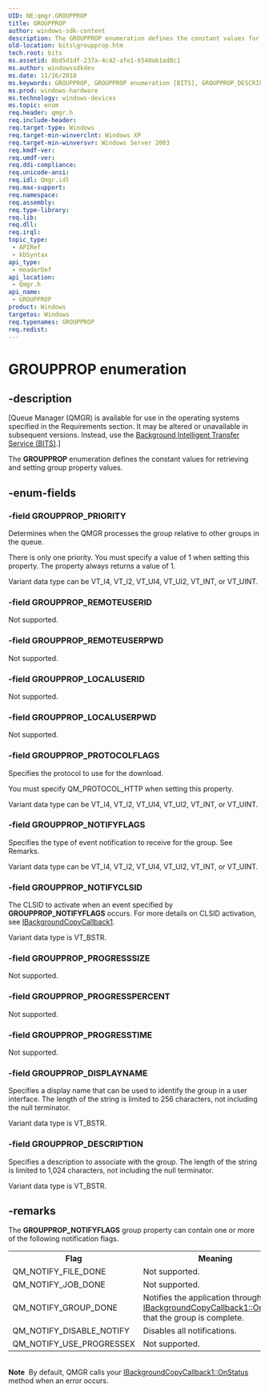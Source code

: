 ```yaml
---
UID: NE:qmgr.GROUPPROP
title: GROUPPROP
author: windows-sdk-content
description: The GROUPPROP enumeration defines the constant values for retrieving and setting group property values.
old-location: bits\groupprop.htm
tech.root: bits
ms.assetid: 8bd5d1df-237a-4c42-afe1-6540ab1ad8c1
ms.author: windowssdkdev
ms.date: 11/16/2018
ms.keywords: GROUPPROP, GROUPPROP enumeration [BITS], GROUPPROP_DESCRIPTION, GROUPPROP_DISPLAYNAME, GROUPPROP_LOCALUSERID, GROUPPROP_LOCALUSERPWD, GROUPPROP_NOTIFYCLSID, GROUPPROP_NOTIFYFLAGS, GROUPPROP_PRIORITY, GROUPPROP_PROGRESSPERCENT, GROUPPROP_PROGRESSSIZE, GROUPPROP_PROGRESSTIME, GROUPPROP_PROTOCOLFLAGS, GROUPPROP_REMOTEUSERID, GROUPPROP_REMOTEUSERPWD, bits.groupprop, qmgr/GROUPPROP, qmgr/GROUPPROP_DESCRIPTION, qmgr/GROUPPROP_DISPLAYNAME, qmgr/GROUPPROP_LOCALUSERID, qmgr/GROUPPROP_LOCALUSERPWD, qmgr/GROUPPROP_NOTIFYCLSID, qmgr/GROUPPROP_NOTIFYFLAGS, qmgr/GROUPPROP_PRIORITY, qmgr/GROUPPROP_PROGRESSPERCENT, qmgr/GROUPPROP_PROGRESSSIZE, qmgr/GROUPPROP_PROGRESSTIME, qmgr/GROUPPROP_PROTOCOLFLAGS, qmgr/GROUPPROP_REMOTEUSERID, qmgr/GROUPPROP_REMOTEUSERPWD
ms.prod: windows-hardware
ms.technology: windows-devices
ms.topic: enum
req.header: qmgr.h
req.include-header: 
req.target-type: Windows
req.target-min-winverclnt: Windows XP
req.target-min-winversvr: Windows Server 2003
req.kmdf-ver: 
req.umdf-ver: 
req.ddi-compliance: 
req.unicode-ansi: 
req.idl: Qmgr.idl
req.max-support: 
req.namespace: 
req.assembly: 
req.type-library: 
req.lib: 
req.dll: 
req.irql: 
topic_type:
 - APIRef
 - kbSyntax
api_type:
 - HeaderDef
api_location:
 - Qmgr.h
api_name:
 - GROUPPROP
product: Windows
targetos: Windows
req.typenames: GROUPPROP
req.redist: 
---
```


# GROUPPROP enumeration


## -description


<p class="CCE_Message">[Queue Manager (QMGR) is available for use in the operating systems specified in the Requirements section.  It may be altered or unavailable in subsequent versions. Instead, use the <a href="https://msdn.microsoft.com/ce91f87c-8273-4a1c-99e0-ef55e2a50334">Background Intelligent Transfer Service (BITS)</a>.]

The <b>GROUPPROP</b> enumeration defines the constant values for retrieving and setting group property values.


## -enum-fields




### -field GROUPPROP_PRIORITY

Determines when the QMGR processes the group relative to other groups in the queue.

There is only one priority. You must specify a value of 1 when setting this property. The property always returns a value of 1.

Variant data type can be VT_I4, VT_I2, VT_UI4, VT_UI2, VT_INT, or VT_UINT. 


### -field GROUPPROP_REMOTEUSERID

Not supported.


### -field GROUPPROP_REMOTEUSERPWD

Not supported.


### -field GROUPPROP_LOCALUSERID

Not supported.


### -field GROUPPROP_LOCALUSERPWD

Not supported.


### -field GROUPPROP_PROTOCOLFLAGS

Specifies the protocol to use for the download.

You must specify QM_PROTOCOL_HTTP when setting this property.

Variant data type can be VT_I4, VT_I2, VT_UI4, VT_UI2, VT_INT, or VT_UINT. 


### -field GROUPPROP_NOTIFYFLAGS

Specifies the type of event notification to receive for the group. See Remarks.

Variant data type can be VT_I4, VT_I2, VT_UI4, VT_UI2, VT_INT, or VT_UINT. 


### -field GROUPPROP_NOTIFYCLSID

The 	CLSID to activate when an event specified by <b>GROUPPROP_NOTIFYFLAGS</b> occurs. For more details on CLSID activation, see <a href="https://msdn.microsoft.com/d5d22cf6-d9b5-4001-a0ac-f67d59dde779">IBackgroundCopyCallback1</a>.

Variant data type is VT_BSTR. 


### -field GROUPPROP_PROGRESSSIZE

Not supported.


### -field GROUPPROP_PROGRESSPERCENT

Not supported.


### -field GROUPPROP_PROGRESSTIME

Not supported.


### -field GROUPPROP_DISPLAYNAME

Specifies a display name that can be used to identify the group in a user interface. The length of the string is limited to 256 characters, not including the null terminator.

Variant data type is VT_BSTR. 


### -field GROUPPROP_DESCRIPTION

Specifies a description to associate with the group. The length of the string is limited to 1,024 characters, not including the null terminator.

Variant data type is VT_BSTR. 


## -remarks



The <b>GROUPPROP_NOTIFYFLAGS</b> group property can contain one or more of the following notification flags. 

<table>
<tr>
<th>Flag</th>
<th>Meaning</th>
</tr>
<tr>
<td>QM_NOTIFY_FILE_DONE</td>
<td>Not supported.</td>
</tr>
<tr>
<td>QM_NOTIFY_JOB_DONE</td>
<td>Not supported.</td>
</tr>
<tr>
<td>QM_NOTIFY_GROUP_DONE</td>
<td>Notifies the application through <a href="https://msdn.microsoft.com/88f75a65-8d27-4413-8b00-4caf11fbcc5e">IBackgroundCopyCallback1::OnStatus</a> that the group is complete.</td>
</tr>
<tr>
<td>QM_NOTIFY_DISABLE_NOTIFY</td>
<td>Disables all notifications.</td>
</tr>
<tr>
<td>QM_NOTIFY_USE_PROGRESSEX</td>
<td>Not supported.</td>
</tr>
</table>
 

<div class="alert"><b>Note</b>  By default, QMGR calls your <a href="https://msdn.microsoft.com/88f75a65-8d27-4413-8b00-4caf11fbcc5e">IBackgroundCopyCallback1::OnStatus</a> method when an error occurs.</div>
<div> </div>


